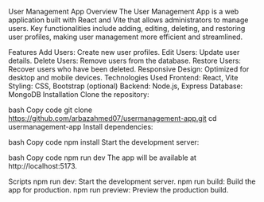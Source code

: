 User Management App
Overview
The User Management App is a web application built with React and Vite that allows administrators to manage users. Key functionalities include adding, editing, deleting, and restoring user profiles, making user management more efficient and streamlined.

Features
Add Users: Create new user profiles.
Edit Users: Update user details.
Delete Users: Remove users from the database.
Restore Users: Recover users who have been deleted.
Responsive Design: Optimized for desktop and mobile devices.
Technologies Used
Frontend: React, Vite
Styling: CSS, Bootstrap (optional)
Backend: Node.js, Express
Database: MongoDB
Installation
Clone the repository:

bash
Copy code
git clone https://github.com/arbazahmed07/usermanagement-app.git
cd usermanagement-app
Install dependencies:

bash
Copy code
npm install
Start the development server:

bash
Copy code
npm run dev
The app will be available at http://localhost:5173.

Scripts
npm run dev: Start the development server.
npm run build: Build the app for production.
npm run preview: Preview the production build.
